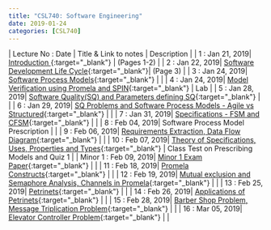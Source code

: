 ```yaml
---
title: "CSL740: Software Engineering"
date: 2019-01-24
categories: [CSL740]
---
```


| Lecture No : Date | Title & Link to notes | Description |
| 1 : Jan 21, 2019| [Introduction                ][1]{:target="_blank"}  |  (Pages 1-2)   |
| 2 : Jan 22, 2019| [Software Development Life Cycle][2]{:target="_blank"}|  (Page 3)     |
| 3 : Jan 24, 2019| [Software Process Models][3]{:target="_blank"}        |               |
| 4 : Jan 24, 2019| [Model Verification using Promela and SPIN][4]{:target="_blank"}  | Lab |
| 5 : Jan 28, 2019| [Software Quality(SQ) and Parameters defining SQ][5]{:target="_blank"}  |   |
| 6 : Jan 29, 2019| [SQ Problems and Software Process Models - Agile vs Structured][6]{:target="_blank"}  |   |
| 7 : Jan 31, 2019| [Specifications - FSM and CFSM][7]{:target="_blank"}  |   |
| 8 : Feb 04, 2019| Software Process Model Prescription  |   |
| 9 : Feb 06, 2019| [Requirements Extraction, Data Flow Diagram][9]{:target="_blank"}  |   |
| 10 : Feb 07, 2019| [Theory of Specifications, Uses, Properties and Types][10]{:target="_blank"}  | Class Test on Prescribing Models and Quiz 1  |
| Minor 1 : Feb 09, 2019| [Minor 1 Exam Paper][M1]{:target="_blank"}  |   |
| 11 : Feb 18, 2019| [Promela Constructs][11]{:target="_blank"}  |   |
| 12 : Feb 19, 2019| [Mutual exclusion and Semaphore Analysis, Channels in Promela][12]{:target="_blank"}  |   |
| 13 : Feb 25, 2019| [Petrinets][13]{:target="_blank"}  |   |
| 14 : Feb 26, 2019| [Applications of Petrinets][14]{:target="_blank"}  |   |
| 15 : Feb 28, 2019| [Barber Shop Problem, Message Triplication Problem][15]{:target="_blank"}  |   |
| 16 : Mar 05, 2019| [Elevator Controller Problem][16]{:target="_blank"}  |   |

[1]: https://drive.google.com/file/d/1mMbzO34ghbWerAJ9umq2_dTjzqMaB4Ug/view?usp=sharing
[2]: https://drive.google.com/file/d/1mMbzO34ghbWerAJ9umq2_dTjzqMaB4Ug/view?usp=sharing
[3]: https://drive.google.com/file/d/1uKxQ12tdH0F7kHNkiPjdKUysxeY_nQ27/view?usp=sharing
[4]: https://drive.google.com/file/d/1lf-nc1DwdHhX2bE9sLzHhDn7pAEspgV7/view?usp=sharing
[5]: https://drive.google.com/file/d/1ym-5na94b7elka7YPb0tlPp4UDO0QmuE/view?usp=sharing
[6]: https://drive.google.com/file/d/1VhTwe68NyDtA_csq18yNgDGSCWhvQj-y/view?usp=sharing
[7]: https://drive.google.com/file/d/1HMxGVqEHfCNofjiDc5gfRpNebyzN3ieX/view?usp=sharing
[9]: https://drive.google.com/file/d/1O3Q8ASgD1o13cK0VraynXgy9p2uw2D1x/view?usp=sharing
[10]:https://drive.google.com/file/d/18_K8uoABcu3xfgNNosF8HO0gFwV2iggQ/view?usp=sharing 
[M1]:https://drive.google.com/file/d/1j9oLRvNByODJhZ2vAW1_PAoH3VwerzKt/view?usp=sharing
[11]:https://drive.google.com/file/d/16oY5h3zAGYFJfJgRNH2NY-KDhabxUsLZ/view?usp=sharing
[12]:https://drive.google.com/file/d/1igh5C_9WTRqgAKG-peIldN18O5R_tTGB/view?usp=sharing
[13]:https://drive.google.com/file/d/1DM5MUljwXXqsRvmdQZYEvJKztWEdBVmP/view?usp=sharing
[14]:https://drive.google.com/file/d/1t7boX8UqKVj_ADOJuQT-U-wfPzVOvj0J/view?usp=sharing
[15]:https://drive.google.com/file/d/188RhfXOKYUQWM5jbzZ5LeH_Wt2I48pNq/view?usp=sharing
[16]:https://drive.google.com/file/d/1a2CLVRM0_JwAmM_fE_QsjOM95bRlKOB6/view?usp=sharing